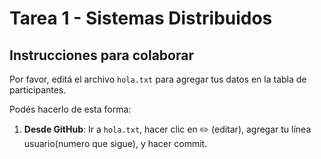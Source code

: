 
# Tarea 1 - Sistemas Distribuidos

## Instrucciones para colaborar

Por favor, editá el archivo `hola.txt` para agregar tus datos en la tabla de participantes.

Podés hacerlo de esta forma:
1. **Desde GitHub**: Ir a `hola.txt`, hacer clic en ✏️ (editar), agregar tu línea usuario(numero que sigue), y hacer commit.
